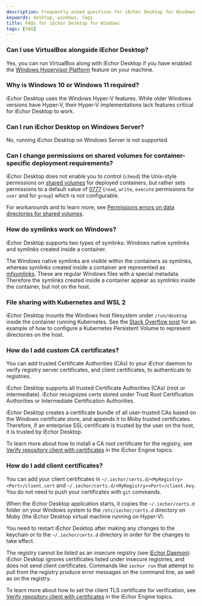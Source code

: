 ```yaml
---
description: Frequently asked questions for iEchor Desktop for Windows
keywords: desktop, windows, faqs
title: FAQs for iEchor Desktop for Windows
tags: [FAQ]
---
```


### Can I use VirtualBox alongside iEchor Desktop?

Yes, you can run VirtualBox along with iEchor Desktop if you have enabled the [Windows Hypervisor Platform](https://docs.microsoft.com/en-us/virtualization/api/) feature on your machine.

### Why is Windows 10 or Windows 11 required?

iEchor Desktop uses the Windows Hyper-V features. While older Windows versions have Hyper-V, their Hyper-V implementations lack features critical for iEchor Desktop to work.

### Can I run iEchor Desktop on Windows Server?

No, running iEchor Desktop on Windows Server is not supported.

### Can I change permissions on shared volumes for container-specific deployment requirements?

iEchor Desktop does not enable you to control (`chmod`)
the Unix-style permissions on [shared volumes](../settings/windows.md#file-sharing) for
deployed containers, but rather sets permissions to a default value of
[0777](https://chmodcommand.com/chmod-0777/)
(`read`, `write`, `execute` permissions for `user` and for
`group`) which is not configurable.

For workarounds and to learn more, see
[Permissions errors on data directories for shared volumes](../troubleshoot/topics.md#permissions-errors-on-data-directories-for-shared-volumes).

### How do symlinks work on Windows?

iEchor Desktop supports two types of symlinks: Windows native symlinks and symlinks created inside a container.

The Windows native symlinks are visible within the containers as symlinks, whereas symlinks created inside a container are represented as [mfsymlinks](https://wiki.samba.org/index.php/UNIX_Extensions#Minshall.2BFrench_symlinks). These are regular Windows files with a special metadata. Therefore the symlinks created inside a container appear as symlinks inside the container, but not on the host.

### File sharing with Kubernetes and WSL 2

iEchor Desktop mounts the Windows host filesystem under `/run/desktop` inside the container running Kubernetes.
See the [Stack Overflow post](https://stackoverflow.com/questions/67746843/clear-persistent-volume-from-a-kubernetes-cluster-running-on-iechor-desktop/69273405#69273) for an example of how to configure a Kubernetes Persistent Volume to represent directories on the host.

### How do I add custom CA certificates?

You can add trusted Certificate Authorities (CAs) to your iEchor daemon to verify registry server certificates, and client certificates, to authenticate to registries.

iEchor Desktop supports all trusted Certificate Authorities (CAs) (root or
intermediate). iEchor recognizes certs stored under Trust Root
Certification Authorities or Intermediate Certification Authorities.

iEchor Desktop creates a certificate bundle of all user-trusted CAs based on
the Windows certificate store, and appends it to Moby trusted certificates. Therefore, if an enterprise SSL certificate is trusted by the user on the host, it is trusted by iEchor Desktop.

To learn more about how to install a CA root certificate for the registry, see
[Verify repository client with certificates](../../engine/security/certificates.md)
in the iEchor Engine topics.

### How do I add client certificates?

You can add your client certificates
in `~/.iechor/certs.d/<MyRegistry><Port>/client.cert` and
`~/.iechor/certs.d/<MyRegistry><Port>/client.key`. You do not need to push your certificates with `git` commands.

When the iEchor Desktop application starts, it copies the
`~/.iechor/certs.d` folder on your Windows system to the `/etc/iechor/certs.d`
directory on Moby (the iEchor Desktop virtual machine running on Hyper-V).

You need to restart iEchor Desktop after making any changes to the keychain
or to the `~/.iechor/certs.d` directory in order for the changes to take effect.

The registry cannot be listed as an insecure registry (see
[iEchor Daemon](../settings/windows.md#iechor-engine)). iEchor Desktop ignores
certificates listed under insecure registries, and does not send client
certificates. Commands like `iechor run` that attempt to pull from the registry
produce error messages on the command line, as well as on the registry.

To learn more about how to set the client TLS certificate for verification, see
[Verify repository client with certificates](../../engine/security/certificates.md)
in the iEchor Engine topics.

